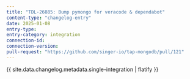 ```yaml
---
title: "TDL-26885: Bump pymongo for veracode & dependabot"
content-type: "changelog-entry"
date: 2025-01-08
entry-type: 
entry-category: integration
connection-id: 
connection-version: 
pull-request: "https://github.com/singer-io/tap-mongodb/pull/121"
---
```

{{ site.data.changelog.metadata.single-integration | flatify }}